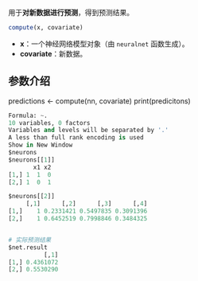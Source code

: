 用于**对新数据进行预测**，得到预测结果。

  ```r
  compute(x, covariate)
  ```
  
  - **x**：一个神经网络模型对象（由 `neuralnet` 函数生成）。
  - **covariate**：新数据。

## 参数介绍
predictions <-  compute(nn, covariate)
print(predicitons)
```python
Formula: ~.
10 variables, 0 factors
Variables and levels will be separated by '.'
A less than full rank encoding is used
Show in New Window
$neurons
$neurons[[1]]
       x1 x2
[1,] 1  1  0
[2,] 1  0  1

$neurons[[2]]
     [,1]      [,2]      [,3]      [,4]
[1,]    1 0.2331421 0.5497835 0.3091396
[2,]    1 0.6452519 0.7998846 0.3484325


# 实际预测结果
$net.result
          [,1]
[1,] 0.4361072
[2,] 0.5530290
```